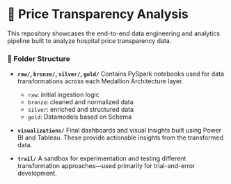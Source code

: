 # 🏥 Price Transparency Analysis

This repository showcases the end-to-end data engineering and analytics pipeline built to analyze hospital price transparency data.

### 📁 Folder Structure

* **`raw/`, `bronze/`, `silver/`, `gold/`**
  Contains PySpark notebooks used for data transformations across each Medallion Architecture layer.

  * `raw`: initial ingestion logic
  * `bronze`: cleaned and normalized data
  * `silver`: enriched and structured data
  * `gold`: Datamodels based on Schema

* **`visualizations/`**
  Final dashboards and visual insights built using Power BI and Tableau. These provide actionable insights from the transformed data.

* **`trail/`**
  A sandbox for experimentation and testing different transformation approaches—used primarily for trial-and-error development.

